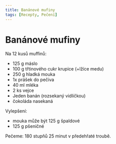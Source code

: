 ```yaml
---
title: Banánové mufiny
tags: [Recepty, Pečení]
---
```


# Banánové mufiny

Na 12 kusů muffinů:
 
* 125 g máslo
* 100 g třtinového cukr krupice (+lžíce medu)
* 250 g hladká mouka 
* 1x prášek do pečiva
* 40 ml mléka
* 2 ks vejce
* Jeden banán (rozsekaný vidličkou)
* čokoláda nasekaná

Vylepšení:

* mouka může být 125 g špaldové
* 125 g pšeničné

Pečeme: 180 stupňů 25 minut v předehřaté troubě.